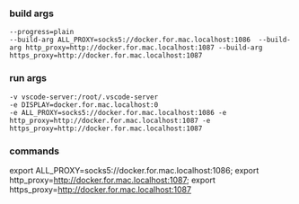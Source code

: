 ### build args
```
--progress=plain
--build-arg ALL_PROXY=socks5://docker.for.mac.localhost:1086  --build-arg http_proxy=http://docker.for.mac.localhost:1087 --build-arg https_proxy=http://docker.for.mac.localhost:1087
```
### run args
```
-v vscode-server:/root/.vscode-server
-e DISPLAY=docker.for.mac.localhost:0
-e ALL_PROXY=socks5://docker.for.mac.localhost:1086 -e http_proxy=http://docker.for.mac.localhost:1087 -e https_proxy=http://docker.for.mac.localhost:1087
```

### commands

export ALL_PROXY=socks5://docker.for.mac.localhost:1086; export http_proxy=http://docker.for.mac.localhost:1087; export https_proxy=http://docker.for.mac.localhost:1087